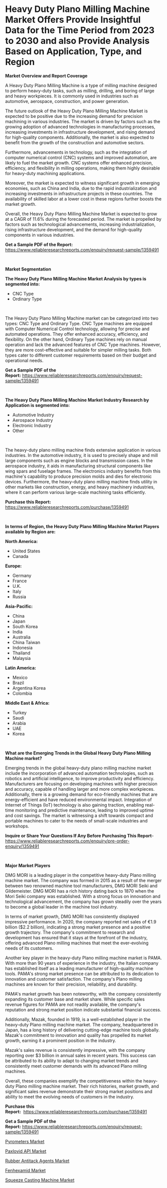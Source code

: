 <p><h1>Heavy Duty Plano Milling Machine Market Offers Provide Insightful Data for the Time Period from 2023 to 2030 and also Provide Analysis Based on Application, Type, and Region</h1></p><p><strong>Market Overview and Report Coverage</strong></p>
<p><p>A Heavy Duty Plano Milling Machine is a type of milling machine designed to perform heavy-duty tasks, such as milling, drilling, and boring of large and heavy workpieces. It is commonly used in industries such as automotive, aerospace, construction, and power generation.</p><p>The future outlook of the Heavy Duty Plano Milling Machine Market is expected to be positive due to the increasing demand for precision machining in various industries. The market is driven by factors such as the growing adoption of advanced technologies in manufacturing processes, increasing investments in infrastructure development, and rising demand for high-quality components. Additionally, the market is also expected to benefit from the growth of the construction and automotive sectors.</p><p>Furthermore, advancements in technology, such as the integration of computer numerical control (CNC) systems and improved automation, are likely to fuel the market growth. CNC systems offer enhanced precision, efficiency, and flexibility in milling operations, making them highly desirable for heavy-duty machining applications.</p><p>Moreover, the market is expected to witness significant growth in emerging economies, such as China and India, due to the rapid industrialization and increasing investments in infrastructure projects in these countries. The availability of skilled labor at a lower cost in these regions further boosts the market growth.</p><p>Overall, the Heavy Duty Plano Milling Machine Market is expected to grow at a CAGR of 11.6% during the forecasted period. The market is propelled by factors such as technological advancements, increasing industrialization, rising infrastructure development, and the demand for high-quality components in various industries.</p></p>
<p><strong>Get a Sample PDF of the Report:</strong> <a href="https://www.reliableresearchreports.com/enquiry/request-sample/1359491">https://www.reliableresearchreports.com/enquiry/request-sample/1359491</a></p>
<p>&nbsp;</p>
<p><strong>Market Segmentation</strong></p>
<p><strong>The Heavy Duty Plano Milling Machine Market Analysis by types is segmented into:</strong></p>
<p><ul><li>CNC Type</li><li>Ordinary Type</li></ul></p>
<p>&nbsp;</p>
<p><p>The Heavy Duty Plano Milling Machine market can be categorized into two types: CNC Type and Ordinary Type. CNC Type machines are equipped with Computer Numerical Control technology, allowing for precise and automated operations. They offer enhanced accuracy, efficiency, and flexibility. On the other hand, Ordinary Type machines rely on manual operation and lack the advanced features of CNC Type machines. However, they are more cost-effective and suitable for simpler milling tasks. Both types cater to different customer requirements based on their budget and operational needs.</p></p>
<p><strong>Get a Sample PDF of the Report:</strong>&nbsp;<a href="https://www.reliableresearchreports.com/enquiry/request-sample/1359491">https://www.reliableresearchreports.com/enquiry/request-sample/1359491</a></p>
<p>&nbsp;</p>
<p><strong>The Heavy Duty Plano Milling Machine Market Industry Research by Application is segmented into:</strong></p>
<p><ul><li>Automotive Industry</li><li>Aerospace Industry</li><li>Electronic Industry</li><li>Other</li></ul></p>
<p>&nbsp;</p>
<p><p>The heavy-duty plano milling machine finds extensive application in various industries. In the automotive industry, it is used to precisely shape and mill large components such as engine blocks and transmission cases. In the aerospace industry, it aids in manufacturing structural components like wing spars and fuselage frames. The electronics industry benefits from this machine's capability to produce precision molds and dies for electronic devices. Furthermore, the heavy-duty plano milling machine finds utility in other markets like construction, energy, and heavy machinery industries, where it can perform various large-scale machining tasks efficiently.</p></p>
<p><strong>Purchase this Report:</strong>&nbsp; <a href="https://www.reliableresearchreports.com/purchase/1359491">https://www.reliableresearchreports.com/purchase/1359491</a></p>
<p>&nbsp;</p>
<p><strong>In terms of Region, the Heavy Duty Plano Milling Machine Market Players available by Region are:</strong></p>
<p>
    <p> <strong> North America: </strong>
        <ul>
            <li>United States</li>
            <li>Canada</li>
        </ul>
        </p> 
    <p> <strong> Europe: </strong>
        <ul>
            <li>Germany</li>
            <li>France</li>
            <li>U.K.</li>
            <li>Italy</li>
            <li>Russia</li>
        </ul>
        </p> 
    <p> <strong> Asia-Pacific: </strong>
        <ul>
            <li>China</li>
            <li>Japan</li>
            <li>South Korea</li>
            <li>India</li>
            <li>Australia</li>
            <li>China Taiwan</li>
            <li>Indonesia</li>
            <li>Thailand</li>
            <li>Malaysia</li>
        </ul>
        </p> 
    <p> <strong> Latin America: </strong>
        <ul>
            <li>Mexico</li>
            <li>Brazil</li>
            <li>Argentina Korea</li>
            <li>Colombia</li>
        </ul>
        </p> 
    <p> <strong> Middle East & Africa: </strong>
        <ul>
            <li>Turkey</li>
            <li>Saudi</li>
            <li>Arabia</li>
            <li>UAE</li>
            <li>Korea</li>
        </ul>
    </p>
    </p>
<p>&nbsp;</p>
<p><strong>What are the Emerging Trends in the Global Heavy Duty Plano Milling Machine market?</strong></p>
<p><p>Emerging trends in the global heavy-duty plano milling machine market include the incorporation of advanced automation technologies, such as robotics and artificial intelligence, to improve productivity and efficiency. Manufacturers are focusing on developing machines with higher precision and accuracy, capable of handling larger and more complex workpieces. Additionally, there is a growing demand for eco-friendly machines that are energy-efficient and have reduced environmental impact. Integration of Internet of Things (IoT) technology is also gaining traction, enabling real-time monitoring and predictive maintenance, leading to improved uptime and cost savings. The market is witnessing a shift towards compact and portable machines to cater to the needs of small-scale industries and workshops.</p></p>
<p><strong>Inquire or Share Your Questions If Any Before Purchasing This Report</strong>- <a href="https://www.reliableresearchreports.com/enquiry/pre-order-enquiry/1359491">https://www.reliableresearchreports.com/enquiry/pre-order-enquiry/1359491</a></p>
<p>&nbsp;</p>
<p><strong>Major Market Players</strong></p>
<p><p>DMG MORI is a leading player in the competitive heavy-duty Plano milling machine market. The company was formed in 2015 as a result of the merger between two renowned machine tool manufacturers, DMG MORI Seiki and Gildemeister. DMG MORI has a rich history dating back to 1870 when the Mori Seiki company was established. With a strong focus on innovation and technological advancement, the company has grown steadily over the years to become a global leader in the machine tool industry.</p><p>In terms of market growth, DMG MORI has consistently displayed impressive performance. In 2020, the company reported net sales of €1.9 billion ($2.2 billion), indicating a strong market presence and a positive growth trajectory. The company's commitment to research and development has ensured that it stays at the forefront of the industry, offering advanced Plano milling machines that meet the ever-evolving needs of its customers.</p><p>Another key player in the heavy-duty Plano milling machine market is PAMA. With more than 90 years of experience in the industry, the Italian company has established itself as a leading manufacturer of high-quality machine tools. PAMA's strong market presence can be attributed to its dedication to innovation and customer satisfaction. The company's Plano milling machines are known for their precision, reliability, and durability.</p><p>PAMA's market growth has been noteworthy, with the company consistently expanding its customer base and market share. While specific sales revenue figures for PAMA are not readily available, the company's reputation and strong market position indicate substantial financial success.</p><p>Additionally, Mazak, founded in 1919, is a well-established player in the heavy-duty Plano milling machine market. The company, headquartered in Japan, has a long history of delivering cutting-edge machine tools globally. Mazak's commitment to innovation and quality has propelled its market growth, earning it a prominent position in the industry.</p><p>Mazak's sales revenue is consistently impressive, with the company reporting over $3 billion in annual sales in recent years. This success can be attributed to its ability to adapt to changing market trends and consistently meet customer demands with its advanced Plano milling machines.</p><p>Overall, these companies exemplify the competitiveness within the heavy-duty Plano milling machine market. Their rich histories, market growth, and significant sales revenue demonstrate their strong market positions and ability to meet the evolving needs of customers in the industry.</p></p>
<p><strong>Purchase this Report:</strong>&nbsp;&nbsp;<a href="https://www.reliableresearchreports.com/purchase/1359491">https://www.reliableresearchreports.com/purchase/1359491</a></p>
<p></p>
<p><strong>Get a Sample PDF of the Report:</strong>&nbsp;<a href="https://www.reliableresearchreports.com/enquiry/request-sample/1359491">https://www.reliableresearchreports.com/enquiry/request-sample/1359491</a></p>
<p><p><a href="https://medium.com/@klrahulrp23/pyrometers-market-size-growth-forecast-2023-2030-696679a62e6e">Pyrometers Market</a></p><p><a href="https://www.linkedin.com/pulse/paxlovid-api-market-size-share-global-analysis-report-2023-zlrbe/">Paxlovid API Market</a></p><p><a href="https://github.com/JameTravis/Market-Research-Report-List-1/blob/main/rubber-antitack-agents-market.md">Rubber Antitack Agents Market</a></p><p><a href="https://www.linkedin.com/pulse/fenhexamid-market-share-amp-new-trends-analysis-report-oeele/">Fenhexamid Market</a></p><p><a href="https://medium.com/@suryayadavrp23/squeeze-casting-machine-market-size-growth-forecast-2023-2030-c0718748cda6">Squeeze Casting Machine Market</a></p></p>